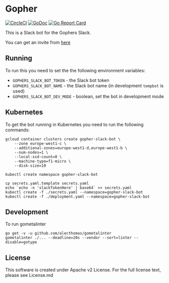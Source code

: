 # Gopher

[![CircleCI](https://circleci.com/gh/gopheracademy/gopher.svg?style=svg)](https://circleci.com/gh/gopheracademy/gopher)
[![GoDoc](https://godoc.org/github.com/gopher/gopher?status.svg)](https://godoc.org/github.com/gopheracademy/gopher)
[![Go Report Card](https://goreportcard.com/badge/github.com/gopheracademy/gopher)](https://goreportcard.com/report/github.com/gopheracademy/gopher)

This is a Slack bot for the Gophers Slack.

You can get an invite from [here](https://invite.slack.golangbridge.org/)

## Running

To run this you need to set the the following environment variables:
- ` GOPHERS_SLACK_BOT_TOKEN ` - the Slack bot
token
- ` GOPHERS_SLACK_BOT_NAME ` - the Slack bot name (in development `tempbot` is used)
- ` GOPHERS_SLACK_BOT_DEV_MODE ` - boolean, set the bot in development mode

## Kubernetes

To get the bot running in Kubernetes you need to run the following commands:

```
gcloud container clusters create gopher-slack-bot \
    --zone europe-west1-c \
    --additional-zones=europe-west1-d,europe-west1-b \
    --num-nodes=1 \
    --local-ssd-count=0 \
    --machine-type=f1-micro \
    --disk-size=10

kubectl create namespace gopher-slack-bot

cp secrets.yaml.template secrets.yaml
echo `echo -n 'slackTokenHere' | base64` >> secrets.yaml
kubectl create -f ./secrets.yaml --namespace=gopher-slack-bot
kubectl create -f ./deployment.yaml --namespace=gopher-slack-bot
```

## Development

To run gometalinter


```
go get -v -u github.com/alecthomas/gometalinter
gometalinter ./... --deadline=20s --vendor --sort=linter --disable=gotype
```

## License

This software is created under Apache v2 License. For the full license text, please see License.md